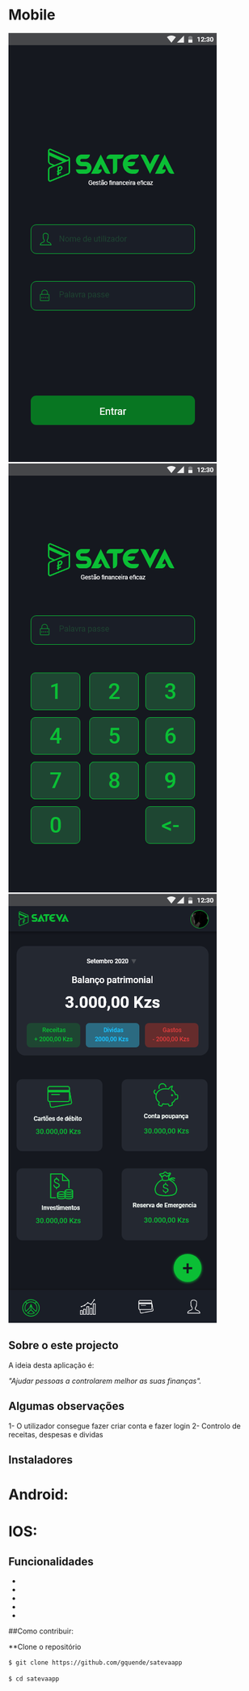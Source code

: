 # Mobile

![Preview-Screens](https://github.com/gquende/satevaapp/blob/master/screenshots/login.png) ![Pin Screen](https://github.com/gquende/satevaapp/blob/master/screenshots/pin.png) ![Home Screen](https://github.com/gquende/satevaapp/blob/master/screenshots/home.png)

## Sobre o este projecto

A ideia desta aplicação é:

_"Ajudar pessoas a controlarem melhor as suas finanças"._

## Algumas observações
1- O utilizador consegue fazer criar conta e fazer login
2- Controlo de receitas, despesas e dividas

## Instaladores

# Android:

# IOS:

## Funcionalidades
-
-
-
-
- 

##Como contribuir: 

**Clone o repositório

```
$ git clone https://github.com/gquende/satevaapp

$ cd satevaapp
```
